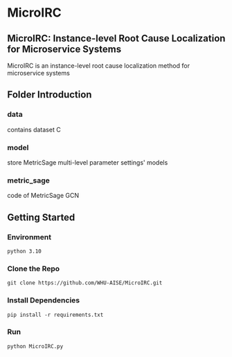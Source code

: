 # MicroIRC

## MicroIRC: Instance-level Root Cause Localization for Microservice Systems

MicroIRC is an instance-level root cause localization method for microservice systems

## Folder Introduction

### data

contains dataset C

### model

store MetricSage multi-level parameter settings' models

### metric_sage

code of MetricSage GCN

## Getting Started

### Environment

```
python 3.10
```

### Clone the Repo

```shell
git clone https://github.com/WHU-AISE/MicroIRC.git
```

### Install Dependencies

```shell
pip install -r requirements.txt
```

### Run

```shell
python MicroIRC.py
```
